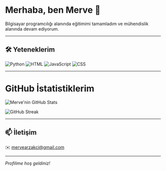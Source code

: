 # Merhaba, ben Merve 👋

Bilgisayar programcılığı alanında eğitimimi tamamladım ve mühendislik alanında devam ediyorum.

---

## 🛠️ Yeteneklerim

![Python](https://img.shields.io/badge/Python-3670A0?style=for-the-badge&logo=python&logoColor=ffdd54) 
![HTML](https://img.shields.io/badge/HTML-E34F26?style=for-the-badge&logo=html5&logoColor=white) 
![JavaScript](https://img.shields.io/badge/JavaScript-F7DF1E?style=for-the-badge&logo=javascript&logoColor=black) 
![CSS](https://img.shields.io/badge/CSS-1572B6?style=for-the-badge&logo=css3&logoColor=white)

---
# GitHub İstatistiklerim

![Merve'nin GitHub Stats](https://github-readme-stats.vercel.app/api?username=sumeyyearzakci&show_icons=true&count_private=true&theme=light)

![GitHub Streak](https://github-readme-streak-stats.herokuapp.com/?user=mervearzakci&theme=light)


---

## 📫 İletişim
✉️ mervearzakci@gmail.com

---

*Profilime hoş geldiniz!*
